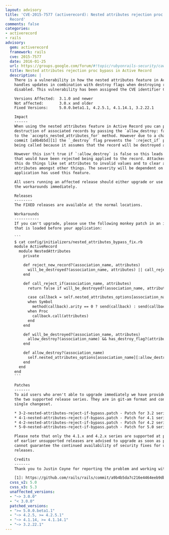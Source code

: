 ```yaml
---
layout: advisory
title: 'CVE-2015-7577 (activerecord): Nested attributes rejection proc bypass in Active
  Record'
comments: false
categories:
- activerecord
- rails
advisory:
  gem: activerecord
  framework: rails
  cve: 2015-7577
  date: 2016-01-25
  url: https://groups.google.com/forum/#!topic/rubyonrails-security/cawsWcQ6c8g
  title: Nested attributes rejection proc bypass in Active Record
  description: |
    There is a vulnerability in how the nested attributes feature in Active Record
    handles updates in combination with destroy flags when destroying records is
    disabled. This vulnerability has been assigned the CVE identifier CVE-2015-7577.

    Versions Affected:  3.1.0 and newer
    Not affected:       3.0.x and older
    Fixed Versions:     5.0.0.beta1.1, 4.2.5.1, 4.1.14.1, 3.2.22.1

    Impact
    ------
    When using the nested attributes feature in Active Record you can prevent the
    destruction of associated records by passing the `allow_destroy: false` option
    to the `accepts_nested_attributes_for` method. However due to a change in the
    commit [a9b4b5d][1] the `_destroy` flag prevents the `:reject_if` proc from
    being called because it assumes that the record will be destroyed anyway.

    However this isn't true if `:allow_destroy` is false so this leads to changes
    that would have been rejected being applied to the record. Attackers could use
    this do things like set attributes to invalid values and to clear all of the
    attributes amongst other things. The severity will be dependent on how the
    application has used this feature.

    All users running an affected release should either upgrade or use one of
    the workarounds immediately.

    Releases
    --------
    The FIXED releases are available at the normal locations.

    Workarounds
    -----------
    If you can't upgrade, please use the following monkey patch in an initializer
    that is loaded before your application:

    ```
    $ cat config/initializers/nested_attributes_bypass_fix.rb
    module ActiveRecord
      module NestedAttributes
        private

        def reject_new_record?(association_name, attributes)
          will_be_destroyed?(association_name, attributes) || call_reject_if(association_name, attributes)
        end

        def call_reject_if(association_name, attributes)
          return false if will_be_destroyed?(association_name, attributes)

          case callback = self.nested_attributes_options[association_name][:reject_if]
          when Symbol
            method(callback).arity == 0 ? send(callback) : send(callback, attributes)
          when Proc
            callback.call(attributes)
          end
        end

        def will_be_destroyed?(association_name, attributes)
          allow_destroy?(association_name) && has_destroy_flag?(attributes)
        end

        def allow_destroy?(association_name)
          self.nested_attributes_options[association_name][:allow_destroy]
        end
      end
    end
    ```

    Patches
    -------
    To aid users who aren't able to upgrade immediately we have provided patches for
    the two supported release series. They are in git-am format and consist of a
    single changeset.

    * 3-2-nested-attributes-reject-if-bypass.patch - Patch for 3.2 series
    * 4-1-nested-attributes-reject-if-bypass.patch - Patch for 4.1 series
    * 4-2-nested-attributes-reject-if-bypass.patch - Patch for 4.2 series
    * 5-0-nested-attributes-reject-if-bypass.patch - Patch for 5.0 series

    Please note that only the 4.1.x and 4.2.x series are supported at present. Users
    of earlier unsupported releases are advised to upgrade as soon as possible as we
    cannot guarantee the continued availability of security fixes for unsupported
    releases.

    Credits
    -------
    Thank you to Justin Coyne for reporting the problem and working with us to fix it.

    [1]: https://github.com/rails/rails/commit/a9b4b5da7c216e4464eeb9dbd0a39ea258d64325
  cvss_v2: 5.0
  cvss_v3: 5.3
  unaffected_versions:
  - "~> 3.0.0"
  - "< 3.0.0"
  patched_versions:
  - ">= 5.0.0.beta1.1"
  - "~> 4.2.5, >= 4.2.5.1"
  - "~> 4.1.14, >= 4.1.14.1"
  - "~> 3.2.22.1"
---
```

